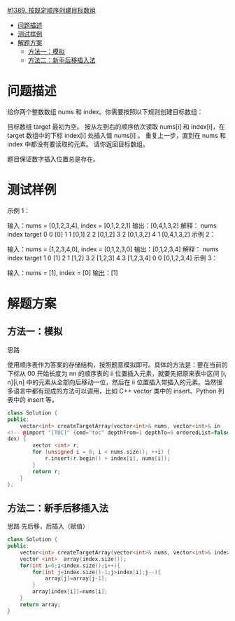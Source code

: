 [#1389. 按既定顺序创建目标数组](https://leetcode-cn.com/problems/create-target-array-in-the-given-order/)

<!-- @import "[TOC]" {cmd="toc" depthFrom=1 depthTo=6 orderedList=false} -->

<!-- code_chunk_output -->

- [问题描述](#问题描述)
- [测试样例](#测试样例)
- [解题方案](#解题方案)
  - [方法一：模拟](#方法一模拟)
  - [方法二：新手后移插入法](#方法二新手后移插入法)

<!-- /code_chunk_output -->

# 问题描述

给你两个整数数组 nums 和 index。你需要按照以下规则创建目标数组：

目标数组 target 最初为空。
按从左到右的顺序依次读取 nums[i] 和 index[i]，在 target 数组中的下标 index[i] 处插入值 nums[i] 。
重复上一步，直到在 nums 和 index 中都没有要读取的元素。
请你返回目标数组。

题目保证数字插入位置总是存在。

# 测试样例

示例 1：

输入：nums = [0,1,2,3,4], index = [0,1,2,2,1]
输出：[0,4,1,3,2]
解释：
nums       index     target
0            0        [0]
1            1        [0,1]
2            2        [0,1,2]
3            2        [0,1,3,2]
4            1        [0,4,1,3,2]
示例 2：

输入：nums = [1,2,3,4,0], index = [0,1,2,3,0]
输出：[0,1,2,3,4]
解释：
nums       index     target
1            0        [1]
2            1        [1,2]
3            2        [1,2,3]
4            3        [1,2,3,4]
0            0        [0,1,2,3,4]
示例 3：

输入：nums = [1], index = [0]
输出：[1]

# 解题方案

## 方法一：模拟
思路

使用顺序表作为答案的存储结构，按照题意模拟即可。具体的方法是：要在当前的下标从 00 开始长度为 nn 的顺序表的 ii 位置插入元素，就要先把原来表中区间 [i, n][i,n] 中的元素从全部向后移动一位，然后在 ii 位置插入带插入的元素。当然很多语言中都有现成的方法可以调用，比如 C++ vector 类中的 insert、Python 列表中的 insert 等。

```C++
class Solution {
public:
    vector<int> createTargetArray(vector<int>& nums, vector<int>& in
<!-- @import "[TOC]" {cmd="toc" depthFrom=1 depthTo=6 orderedList=false} -->
dex) {
        vector <int> r;
        for (unsigned i = 0; i < nums.size(); ++i) {
            r.insert(r.begin() + index[i], nums[i]);
        }
        return r;
    }
};

```

## 方法二：新手后移插入法
思路
先后移，后插入（赋值）

```C++
class Solution {
public:
    vector<int> createTargetArray(vector<int>& nums, vector<int>& index) {
    vector <int>  array(index.size());
    for(int i=0;i<index.size();i++){
        for(int j=index.size()-1;j>index[i];j--){
            array[j]=array[j-1];
        }
        array[index[i]]=nums[i];
    }
    return array;
}

```